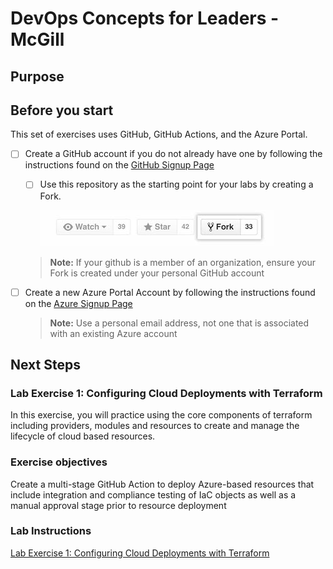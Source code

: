 # DevOps Concepts for Leaders - McGill


## Purpose



## Before you start

This set of exercises uses GitHub, GitHub Actions, and the Azure Portal.

- [ ] Create a GitHub account if you do not already have one by following the instructions found on the [GitHub Signup Page](https://github.com/signup)
    - [ ] Use this repository as the starting point for your labs by creating a Fork. 
        
        ![Fork Button](assets/lab-1/fork_button.jpeg)

    > **Note:** If your github is a member of an organization, ensure your Fork is created under your personal GitHub account

- [ ] Create a new Azure Portal Account by following the instructions found on the [Azure Signup Page](https://azure.microsoft.com/en-ca/free/)
    
    > **Note:** Use a personal email address, not one that is associated with an existing Azure account    



## Next Steps

### Lab Exercise 1: Configuring Cloud Deployments with Terraform

In this exercise, you will practice using the core components of terraform including providers, modules and resources to create and manage the lifecycle of cloud based resources.


### Exercise objectives

Create a multi-stage GitHub Action to deploy Azure-based resources that include integration and compliance testing of IaC objects as well as a manual approval stage prior to resource deployment

### Lab Instructions

[Lab Exercise 1: Configuring Cloud Deployments with Terraform](lab-1-terraform-resources/README.MD)
